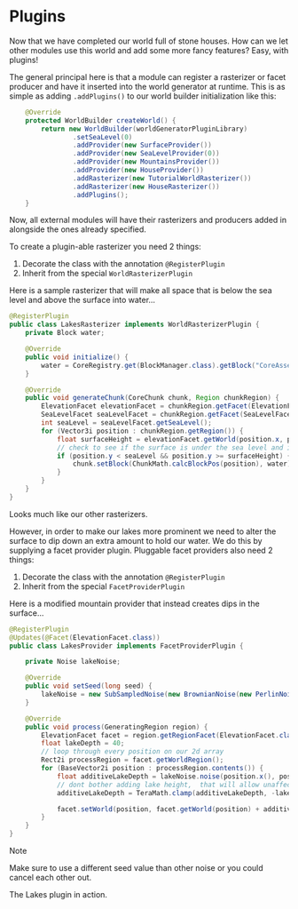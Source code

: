 # Plugins

Now that we have completed our world full of stone houses.  How can we let other modules use this world and add some more fancy features?  Easy, with plugins!

The general principal here is that a module can register a rasterizer or facet producer and have it inserted into the world generator at runtime. This is as simple as adding ```.addPlugins()``` to our world builder initialization like this:

```java
    @Override
    protected WorldBuilder createWorld() {
        return new WorldBuilder(worldGeneratorPluginLibrary)
                .setSeaLevel(0)
                .addProvider(new SurfaceProvider())
                .addProvider(new SeaLevelProvider(0))
                .addProvider(new MountainsProvider())
                .addProvider(new HouseProvider())
                .addRasterizer(new TutorialWorldRasterizer())
                .addRasterizer(new HouseRasterizer())
                .addPlugins();
    }
```

Now, all external modules will have their rasterizers and producers added in alongside the ones already specified.

To create a plugin-able rasterizer you need 2 things: 

1. Decorate the class with the annotation ```@RegisterPlugin```
2. Inherit from the special ```WorldRasterizerPlugin```

Here is a sample rasterizer that will make all space that is below the sea level and above the surface into water...

```java
@RegisterPlugin
public class LakesRasterizer implements WorldRasterizerPlugin {
    private Block water;

    @Override
    public void initialize() {
        water = CoreRegistry.get(BlockManager.class).getBlock("CoreAssets:Water");
    }

    @Override
    public void generateChunk(CoreChunk chunk, Region chunkRegion) {
        ElevationFacet elevationFacet = chunkRegion.getFacet(ElevationFacet.class);
        SeaLevelFacet seaLevelFacet = chunkRegion.getFacet(SeaLevelFacet.class);
        int seaLevel = seaLevelFacet.getSeaLevel();
        for (Vector3i position : chunkRegion.getRegion()) {
            float surfaceHeight = elevationFacet.getWorld(position.x, position.z);
            // check to see if the surface is under the sea level and if we are dealing with something above the surface
            if (position.y < seaLevel && position.y >= surfaceHeight) {
                chunk.setBlock(ChunkMath.calcBlockPos(position), water);
            }
        }
    }
}
```

Looks much like our other rasterizers.

However, in order to make our lakes more prominent we need to alter the surface to dip down an extra amount to hold our water.  We do this by supplying a facet provider plugin.  Pluggable facet providers also need 2 things:

1. Decorate the class with the annotation ```@RegisterPlugin```
2. Inherit from the special ```FacetProviderPlugin```

Here is a modified mountain provider that instead creates dips in the surface...

```java
@RegisterPlugin
@Updates(@Facet(ElevationFacet.class))
public class LakesProvider implements FacetProviderPlugin {

    private Noise lakeNoise;

    @Override
    public void setSeed(long seed) {
        lakeNoise = new SubSampledNoise(new BrownianNoise(new PerlinNoise(seed + 3), 4), new Vector2f(0.001f, 0.001f), 1);
    }

    @Override
    public void process(GeneratingRegion region) {
        ElevationFacet facet = region.getRegionFacet(ElevationFacet.class);
        float lakeDepth = 40;
        // loop through every position on our 2d array
        Rect2i processRegion = facet.getWorldRegion();
        for (BaseVector2i position : processRegion.contents()) {
            float additiveLakeDepth = lakeNoise.noise(position.x(), position.y()) * lakeDepth;
            // dont bother adding lake height,  that will allow unaffected regions
            additiveLakeDepth = TeraMath.clamp(additiveLakeDepth, -lakeDepth, 0);

            facet.setWorld(position, facet.getWorld(position) + additiveLakeDepth);
        }
    }
}
```

> [!NOTE]
> Make sure to use a different seed value than other noise or you could cancel each other out.

<fig src="_media/img/PluginLakes.jpg" alt="the lakes plugin">The Lakes plugin in action.</fig>
